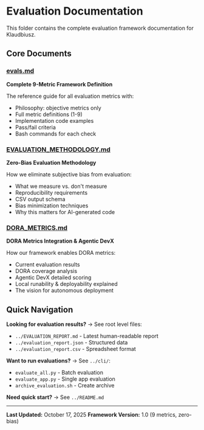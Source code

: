 # Evaluation Documentation

This folder contains the complete evaluation framework documentation for Klaudbiusz.

## Core Documents

### [evals.md](evals.md)
**Complete 9-Metric Framework Definition**

The reference guide for all evaluation metrics with:
- Philosophy: objective metrics only
- Full metric definitions (1-9)
- Implementation code examples
- Pass/fail criteria
- Bash commands for each check

### [EVALUATION_METHODOLOGY.md](EVALUATION_METHODOLOGY.md)
**Zero-Bias Evaluation Methodology**

How we eliminate subjective bias from evaluation:
- What we measure vs. don't measure
- Reproducibility requirements
- CSV output schema
- Bias minimization techniques
- Why this matters for AI-generated code

### [DORA_METRICS.md](DORA_METRICS.md)
**DORA Metrics Integration & Agentic DevX**

How our framework enables DORA metrics:
- Current evaluation results
- DORA coverage analysis
- Agentic DevX detailed scoring
- Local runability & deployability explained
- The vision for autonomous deployment

## Quick Navigation

**Looking for evaluation results?** → See root level files:
- `../EVALUATION_REPORT.md` - Latest human-readable report
- `../evaluation_report.json` - Structured data
- `../evaluation_report.csv` - Spreadsheet format

**Want to run evaluations?** → See `../cli/`:
- `evaluate_all.py` - Batch evaluation
- `evaluate_app.py` - Single app evaluation
- `archive_evaluation.sh` - Create archive

**Need quick start?** → See `../README.md`

---

**Last Updated:** October 17, 2025
**Framework Version:** 1.0 (9 metrics, zero-bias)
